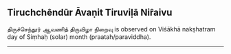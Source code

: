 ## Tiruchchêndūr Āvaṇit Tiruviḷā Nir̂aivu
திருச்செந்தூர் ஆவணித் திருவிழா நிறைவு is observed on Viśākhā nakṣhatram day of Siṃhaḥ (solar) month (praatah/paraviddha).



---
